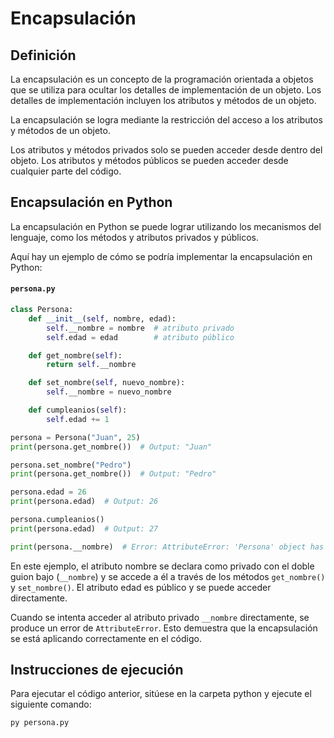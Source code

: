 # Encapsulación

## Definición

La encapsulación es un concepto de la programación orientada a objetos que se utiliza para ocultar los detalles de implementación de un objeto. Los detalles de implementación incluyen los atributos y métodos de un objeto. 

La encapsulación se logra mediante la restricción del acceso a los atributos y métodos de un objeto.

Los atributos y métodos privados solo se pueden acceder desde dentro del objeto. Los atributos y métodos públicos se pueden acceder desde cualquier parte del código.

## Encapsulación en Python

La encapsulación en Python se puede lograr utilizando los mecanismos del lenguaje, como los métodos y atributos privados y públicos.

Aquí hay un ejemplo de cómo se podría implementar la encapsulación en Python:

#### `persona.py`

```python
class Persona:
    def __init__(self, nombre, edad):
        self.__nombre = nombre  # atributo privado
        self.edad = edad        # atributo público

    def get_nombre(self):
        return self.__nombre

    def set_nombre(self, nuevo_nombre):
        self.__nombre = nuevo_nombre

    def cumpleanios(self):
        self.edad += 1

persona = Persona("Juan", 25)
print(persona.get_nombre())  # Output: "Juan"

persona.set_nombre("Pedro")
print(persona.get_nombre())  # Output: "Pedro"

persona.edad = 26
print(persona.edad)  # Output: 26

persona.cumpleanios()
print(persona.edad)  # Output: 27

print(persona.__nombre)  # Error: AttributeError: 'Persona' object has no attribute '__nombre'
```

En este ejemplo, el atributo nombre se declara como privado con el doble guion bajo (`__nombre`) y se accede a él a través de los métodos `get_nombre()` y `set_nombre()`. El atributo edad es público y se puede acceder directamente.

Cuando se intenta acceder al atributo privado `__nombre` directamente, se produce un error de `AttributeError`. Esto demuestra que la encapsulación se está aplicando correctamente en el código.

## Instrucciones de ejecución

Para ejecutar el código anterior, sitúese en la carpeta python y ejecute el siguiente comando:

```bash
py persona.py
```